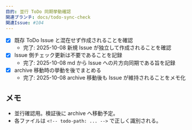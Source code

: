 ```yaml
---
目的: 並行 ToDo 同期挙動確認
関連ブランチ: docs/todo-sync-check
関連Issue: #104
---
```


- [x] 既存 ToDo Issue と混在せず作成されることを確認
  - 完了: 2025-10-08 新規 Issue が独立して作成されることを確認
- [x] Issue 側チェック更新は不要であることを記録
  - 完了: 2025-10-08 md から Issue への片方向同期である旨を記録
- [x] archive 移動時の挙動を後でまとめる
  - 完了: 2025-10-08 archive 移動後も Issue が維持されることをメモ化

## メモ
- 並行確認用。検証後に archive へ移動予定。
- 各ファイルは `<!-- todo-path: ... -->` で正しく識別される。
